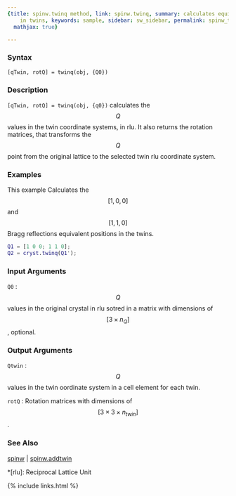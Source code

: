 ```yaml
---
{title: spinw.twinq method, link: spinw.twinq, summary: calculates equivalent Q point
    in twins, keywords: sample, sidebar: sw_sidebar, permalink: spinw_twinq, folder: spinw,
  mathjax: true}

---
```

  
### Syntax
  
`[qTwin, rotQ] = twinq(obj, {Q0})`
  
### Description
  
`[qTwin, rotQ] = twinq(obj, {q0})` calculates the $$Q$$ values in the twin
coordinate systems, in rlu. It also returns the rotation matrices, that
transforms the $$Q$$ point from the original lattice to the selected twin
rlu coordinate system.
  
### Examples
  
This example Calculates the $$[1,0,0]$$ and $$[1,1,0]$$ Bragg reflections
equivalent positions in the twins.
 
```matlab
Q1 = [1 0 0; 1 1 0];
Q2 = cryst.twinq(Q1');
```
  
### Input Arguments
  
`Q0`
: $$Q$$ values in the original crystal in rlu sotred in a matrix with
dimensions of $$[3\times n_Q]$$, optional.
  
### Output Arguments
  
`Qtwin`
: $$Q$$ values in the twin oordinate system in a cell element for
          each twin.
 
`rotQ`
: Rotation matrices with dimensions of $$[3\times 3\times n_{twin}]$$.
  
### See Also
  
[spinw](spinw) \| [spinw.addtwin](spinw_addtwin)
 
*[rlu]: Reciprocal Lattice Unit
 

{% include links.html %}
